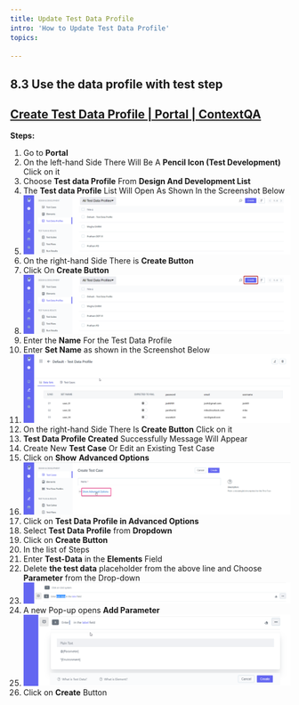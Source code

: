 ```yaml
---
title: Update Test Data Profile
intro: 'How to Update Test Data Profile'
topics:

---
```

## <a name="_31l8zx22005f"></a>8.3 **Use the data profile with test step** 
## <a name="_tmbdmwjiggtf"></a>[Create Test Data Profile | Portal | ContextQA](https://www.youtube.com/watch?v=ZTmJeMoPz4g&list=PLfRq0FuuqhRnYtoF6kHsDdZc7ekSgpg6V&index=8)
**Steps:** 

1. Go to **Portal** 
2. On the left-hand Side There Will Be A **Pencil Icon (Test Development)** Click on it 
3. Choose **Test data Profile** From **Design And Development List** 
4. The **Test data Profile** List Will Open As Shown In the Screenshot Below
5. ![](imgs/data-profile-lisstttt.png)
6. On the right-hand Side There is **Create Button**
7. Click On **Create Button** 
8. ![](imgs/data-profile-create.png)
9. Enter the **Name** For the Test Data Profile 
10. Enter **Set Name**  as shown in the Screenshot Below 
11. ![](imgs/data-profile-inside.png)
12. On the right-hand Side There Is **Create Button** Click on it 
13. **Test Data Profile Created** Successfully Message Will Appear 
14. Create New **Test Case** Or Edit an Existing Test Case
15. Click on **Show** **Advanced Options** 
16. ![](imgs/advance-ppp.png)
17. Click on **Test Data Profile in Advanced Options**
18. Select  **Test Data Profile** from **Dropdown**
19. Click on **Create Button** 
20. In the list of Steps 
21. Enter **Test-Data** in the **Elements** Field
22. Delete **the test data** placeholder from the above line and Choose **Parameter** from the Drop-down
22. ![](imgs/template-test-data.png)
23. A new Pop-up opens **Add Parameter**  
24. ![](imgs/parameters-select.png)
25. Click on **Create** Button 